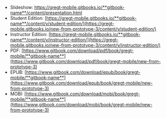 
* Slideshow: <a href='presentation.html' target="_blank">https://gregt-mobile.gitbooks.io/**gitbook-name**/content/presentation.html</a>
* Student Edition: [https://gregt-mobile.gitbooks.io/**gitbook-name**/content/v/student-edition/](https://gregt-mobile.gitbooks.io/new-from-prototype-3/content/v/student-edition/)
* Instructor Edition: [https://gregt-mobile.gitbooks.io/**gitbook-name**/content/v/instructor-edition/](https://gregt-mobile.gitbooks.io/new-from-prototype-3/content/v/instructor-edition/)
* PDF: [https://www.gitbook.com/download/pdf/book/gregt-mobile/**gitbook-name**](https://www.gitbook.com/download/pdf/book/gregt-mobile/new-from-prototype-3)
* EPUB: [https://www.gitbook.com/download/epub/book/gregt-mobile/**gitbook-name**](https://www.gitbook.com/download/epub/book/gregt-mobile/new-from-prototype-3)
* MOBI:
[https://www.gitbook.com/download/mobi/book/gregt-mobile/**gitbook-name**](https://www.gitbook.com/download/mobi/book/gregt-mobile/new-from-prototype-3)


